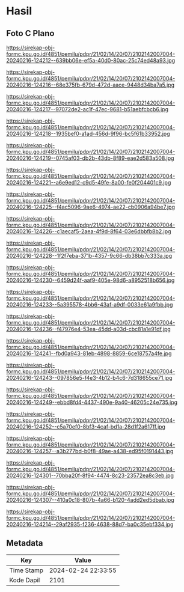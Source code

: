 # Hasil

## Foto C Plano

https://sirekap-obj-formc.kpu.go.id/4851/pemilu/pdpr/21/02/14/20/07/2102142007004-20240216-124212--639bb06e-ef5a-40d0-80ac-25c74ed48a93.jpg

https://sirekap-obj-formc.kpu.go.id/4851/pemilu/pdpr/21/02/14/20/07/2102142007004-20240216-124216--68e375fb-679d-472d-aace-9448d34ba7a5.jpg

https://sirekap-obj-formc.kpu.go.id/4851/pemilu/pdpr/21/02/14/20/07/2102142007004-20240216-124217--97072de2-ac1f-47ec-9681-b51aebfcbcb6.jpg

https://sirekap-obj-formc.kpu.go.id/4851/pemilu/pdpr/21/02/14/20/07/2102142007004-20240216-124218--1935bef0-a1ad-456d-9f96-bc5f61b33952.jpg

https://sirekap-obj-formc.kpu.go.id/4851/pemilu/pdpr/21/02/14/20/07/2102142007004-20240216-124219--0745af03-db2b-43db-8f89-eae2d583a508.jpg

https://sirekap-obj-formc.kpu.go.id/4851/pemilu/pdpr/21/02/14/20/07/2102142007004-20240216-124221--a6e9ed12-c9d5-49fe-8a00-fe0f204401c9.jpg

https://sirekap-obj-formc.kpu.go.id/4851/pemilu/pdpr/21/02/14/20/07/2102142007004-20240216-124225--f4ac5096-9ae6-4974-ae22-cb0906a94be7.jpg

https://sirekap-obj-formc.kpu.go.id/4851/pemilu/pdpr/21/02/14/20/07/2102142007004-20240216-124226--c1aecaf5-2aea-4f9d-8f64-03e6dbbfb8b2.jpg

https://sirekap-obj-formc.kpu.go.id/4851/pemilu/pdpr/21/02/14/20/07/2102142007004-20240216-124228--1f2f7eba-371b-4357-9c66-db38bb7c333a.jpg

https://sirekap-obj-formc.kpu.go.id/4851/pemilu/pdpr/21/02/14/20/07/2102142007004-20240216-124230--6459d24f-aaf9-405e-98d6-a8952518b656.jpg

https://sirekap-obj-formc.kpu.go.id/4851/pemilu/pdpr/21/02/14/20/07/2102142007004-20240216-124233--5a395578-4bb6-43af-a9df-0033e61a9fbb.jpg

https://sirekap-obj-formc.kpu.go.id/4851/pemilu/pdpr/21/02/14/20/07/2102142007004-20240216-124236--f47976e4-53ea-45dd-a03d-cbc81a1e91df.jpg

https://sirekap-obj-formc.kpu.go.id/4851/pemilu/pdpr/21/02/14/20/07/2102142007004-20240216-124241--fbd0a943-81eb-4898-8859-6ce18757a4fe.jpg

https://sirekap-obj-formc.kpu.go.id/4851/pemilu/pdpr/21/02/14/20/07/2102142007004-20240216-124243--097856e5-f4e3-4b12-b4c6-7d318655ce71.jpg

https://sirekap-obj-formc.kpu.go.id/4851/pemilu/pdpr/21/02/14/20/07/2102142007004-20240216-124249--ebbd8fd4-4437-490e-9a40-46205c24e735.jpg

https://sirekap-obj-formc.kpu.go.id/4851/pemilu/pdpr/21/02/14/20/07/2102142007004-20240216-124252--c5a70ef0-8bf3-4caf-bd1a-28d1f2a617ff.jpg

https://sirekap-obj-formc.kpu.go.id/4851/pemilu/pdpr/21/02/14/20/07/2102142007004-20240216-124257--a3b277bd-b0f8-49ae-a438-ed95f0191443.jpg

https://sirekap-obj-formc.kpu.go.id/4851/pemilu/pdpr/21/02/14/20/07/2102142007004-20240216-124301--70bba20f-8f94-4474-8c23-23572ea8c3eb.jpg

https://sirekap-obj-formc.kpu.go.id/4851/pemilu/pdpr/21/02/14/20/07/2102142007004-20240216-124307--410a0c18-807b-4a66-b120-4add2ed5dbab.jpg

https://sirekap-obj-formc.kpu.go.id/4851/pemilu/pdpr/21/02/14/20/07/2102142007004-20240216-124214--29af2935-f236-4638-88d7-ba0c35ebf334.jpg


## Metadata

| Key        | Value               |
| ---------- | ------------------- |
| Time Stamp | 2024-02-24 22:33:55 |
| Kode Dapil | 2101                |



